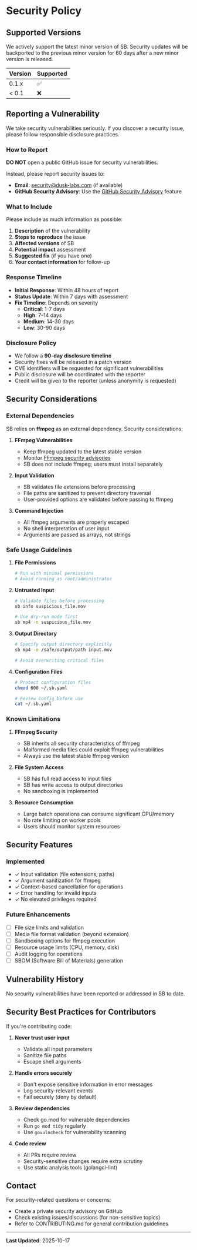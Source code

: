 # Security Policy

## Supported Versions

We actively support the latest minor version of SB. Security updates will be backported to the previous minor version for 60 days after a new minor version is released.

| Version | Supported          |
| ------- | ------------------ |
| 0.1.x   | :white_check_mark: |
| < 0.1   | :x:                |

## Reporting a Vulnerability

We take security vulnerabilities seriously. If you discover a security issue, please follow responsible disclosure practices.

### How to Report

**DO NOT** open a public GitHub issue for security vulnerabilities.

Instead, please report security issues to:
- **Email**: security@dusk-labs.com (if available)
- **GitHub Security Advisory**: Use the [GitHub Security Advisory](https://github.com/dusk-labs/sb/security/advisories/new) feature

### What to Include

Please include as much information as possible:

1. **Description** of the vulnerability
2. **Steps to reproduce** the issue
3. **Affected versions** of SB
4. **Potential impact** assessment
5. **Suggested fix** (if you have one)
6. **Your contact information** for follow-up

### Response Timeline

- **Initial Response**: Within 48 hours of report
- **Status Update**: Within 7 days with assessment
- **Fix Timeline**: Depends on severity
  - **Critical**: 1-7 days
  - **High**: 7-14 days
  - **Medium**: 14-30 days
  - **Low**: 30-90 days

### Disclosure Policy

- We follow a **90-day disclosure timeline**
- Security fixes will be released in a patch version
- CVE identifiers will be requested for significant vulnerabilities
- Public disclosure will be coordinated with the reporter
- Credit will be given to the reporter (unless anonymity is requested)

## Security Considerations

### External Dependencies

SB relies on **ffmpeg** as an external dependency. Security considerations:

1. **FFmpeg Vulnerabilities**
   - Keep ffmpeg updated to the latest stable version
   - Monitor [FFmpeg security advisories](https://ffmpeg.org/security.html)
   - SB does not include ffmpeg; users must install separately

2. **Input Validation**
   - SB validates file extensions before processing
   - File paths are sanitized to prevent directory traversal
   - User-provided options are validated before passing to ffmpeg

3. **Command Injection**
   - All ffmpeg arguments are properly escaped
   - No shell interpretation of user input
   - Arguments are passed as arrays, not strings

### Safe Usage Guidelines

1. **File Permissions**
   ```bash
   # Run with minimal permissions
   # Avoid running as root/administrator
   ```

2. **Untrusted Input**
   ```bash
   # Validate files before processing
   sb info suspicious_file.mov

   # Use dry-run mode first
   sb mp4 -n suspicious_file.mov
   ```

3. **Output Directory**
   ```bash
   # Specify output directory explicitly
   sb mp4 -o /safe/output/path input.mov

   # Avoid overwriting critical files
   ```

4. **Configuration Files**
   ```bash
   # Protect configuration files
   chmod 600 ~/.sb.yaml

   # Review config before use
   cat ~/.sb.yaml
   ```

### Known Limitations

1. **FFmpeg Security**
   - SB inherits all security characteristics of ffmpeg
   - Malformed media files could exploit ffmpeg vulnerabilities
   - Always use the latest stable ffmpeg version

2. **File System Access**
   - SB has full read access to input files
   - SB has write access to output directories
   - No sandboxing is implemented

3. **Resource Consumption**
   - Large batch operations can consume significant CPU/memory
   - No rate limiting on worker pools
   - Users should monitor system resources

## Security Features

### Implemented

- ✓ Input validation (file extensions, paths)
- ✓ Argument sanitization for ffmpeg
- ✓ Context-based cancellation for operations
- ✓ Error handling for invalid inputs
- ✓ No elevated privileges required

### Future Enhancements

- [ ] File size limits and validation
- [ ] Media file format validation (beyond extension)
- [ ] Sandboxing options for ffmpeg execution
- [ ] Resource usage limits (CPU, memory, disk)
- [ ] Audit logging for operations
- [ ] SBOM (Software Bill of Materials) generation

## Vulnerability History

No security vulnerabilities have been reported or addressed in SB to date.

## Security Best Practices for Contributors

If you're contributing code:

1. **Never trust user input**
   - Validate all input parameters
   - Sanitize file paths
   - Escape shell arguments

2. **Handle errors securely**
   - Don't expose sensitive information in error messages
   - Log security-relevant events
   - Fail securely (deny by default)

3. **Review dependencies**
   - Check go.mod for vulnerable dependencies
   - Run `go mod tidy` regularly
   - Use `govulncheck` for vulnerability scanning

4. **Code review**
   - All PRs require review
   - Security-sensitive changes require extra scrutiny
   - Use static analysis tools (golangci-lint)

## Contact

For security-related questions or concerns:
- Create a private security advisory on GitHub
- Check existing issues/discussions (for non-sensitive topics)
- Refer to CONTRIBUTING.md for general contribution guidelines

---

**Last Updated**: 2025-10-17
